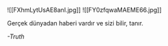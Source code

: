 ![[FXhmLytUsAE8anI.jpg]]
![[FY0zfqwaMAEME66.jpg]]


Gerçek dünyadan haberi vardır ve sizi bilir, tanır.

*-Truth*





